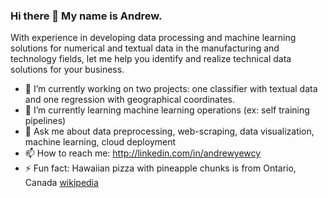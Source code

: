 ### Hi there 👋 My name is Andrew.


With experience in developing data processing and machine learning solutions for numerical and textual data in the manufacturing and technology fields, let me help you identify and realize technical data solutions for your business.

- 🔭 I’m currently working on two projects: one classifier with textual data and one regression with geographical coordinates.
- 🌱 I’m currently learning machine learning operations (ex: self training pipelines) 
- 💬 Ask me about data preprocessing, web-scraping, data visualization, machine learning, cloud deployment
- 📫 How to reach me: http://linkedin.com/in/andrewyewcy
- ⚡ Fun fact: Hawaiian pizza with pineapple chunks is from Ontario, Canada [wikipedia](https://en.wikipedia.org/wiki/Hawaiian_pizza) 

<!--
**andrewyewcy/andrewyewcy** is a ✨ _special_ ✨ repository because its `README.md` (this file) appears on your GitHub profile.

Here are some ideas to get you started:

- 🔭 I’m currently working on ...
- 🌱 I’m currently learning ...
- 👯 I’m looking to collaborate on ...
- 🤔 I’m looking for help with ...
- 💬 Ask me about ...
- 📫 How to reach me: ...
- 😄 Pronouns: ...
- ⚡ Fun fact: ...
-->
